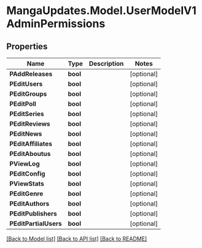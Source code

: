 # MangaUpdates.Model.UserModelV1AdminPermissions

## Properties

Name | Type | Description | Notes
------------ | ------------- | ------------- | -------------
**PAddReleases** | **bool** |  | [optional] 
**PEditUsers** | **bool** |  | [optional] 
**PEditGroups** | **bool** |  | [optional] 
**PEditPoll** | **bool** |  | [optional] 
**PEditSeries** | **bool** |  | [optional] 
**PEditReviews** | **bool** |  | [optional] 
**PEditNews** | **bool** |  | [optional] 
**PEditAffiliates** | **bool** |  | [optional] 
**PEditAboutus** | **bool** |  | [optional] 
**PViewLog** | **bool** |  | [optional] 
**PEditConfig** | **bool** |  | [optional] 
**PViewStats** | **bool** |  | [optional] 
**PEditGenre** | **bool** |  | [optional] 
**PEditAuthors** | **bool** |  | [optional] 
**PEditPublishers** | **bool** |  | [optional] 
**PEditPartialUsers** | **bool** |  | [optional] 

[[Back to Model list]](../README.md#documentation-for-models) [[Back to API list]](../README.md#documentation-for-api-endpoints) [[Back to README]](../README.md)

